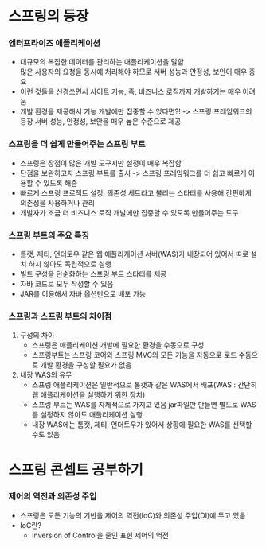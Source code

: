 # 스프링의 등장
### 엔터프라이즈 애플리케이션
  - 대규모의 복잡한 데이터를 관리하는 애플리케이션을 말함<br> 많은 사용자의 요청을 동시에 처리해야 하므로 서버 성능과 안정성, 보안이 매우 중요
  - 이런 것들을 신경쓰면서 사이트 기능, 즉, 비즈니스 로직까지 개발하기는 매우 어려움
  - 개발 환경을 제공해서 기능 개발에만 집중할 수 있다면?! -> 스프링 프레임워크의 등장 서버 성능, 안정성, 보안을 매우 높은 수준으로 제공

### 스프링을 더 쉽게 만들어주는 스프링 부트 
- 스프링은 장점이 많은 개발 도구지만 설정이 매우 복잡함
- 단점을 보완하고자 스프링 부트를 출시 -> 스프링 프레임워크를 더 쉽고 빠르게 이용할 수 있도록 해줌
- 빠르게 스프링 프로젝트 설정, 의존성 세트라고 불리는 스타터를 사용해 간편하게 의존성을 사용하거나 관리
- 개발자가 조금 더 비즈니스 로직 개발에만 집중할 수 있도록 만들어주는 도구

### 스프링 부트의 주요 특징
- 톰캣, 제티, 언더토우 같은 웹 애플리케이션 서버(WAS)가 내장되어 있어서 따로 설치 하지 않아도 독립적으로 실행
- 빌드 구성을 단순화하는 스프링 부트 스타터를 제공
- 자바 코드로 모두 작성할 수 있음
- JAR를 이용해서 자바 옵션만으로 배포 가능

### 스프링과 스프링 부트의 차이점
1. 구성의 차이
   - 스프링은 애플리케이션 개발에 필요한 환경을 수동으로 구성
   - 스프링부트는 스프링 코어와 스프링 MVC의 모든 기능을 자동으로 로드 수동으로 개발 환경을 구성할 필요가 없음
2. 내장 WAS의 유무
   - 스프링 애플리케이션은 일반적으로 톰캣과 같은 WAS에서 배포(WAS : 간단히 웹 애플리케이션을 실행하기 위한 장치)
   - 스프링 부트는 WAS를 자체적으로 가지고 있음 jar파일만 만들면 별도로 WAS를 설정하지 않아도 애플리케이션 실행
   - 내장 WAS에는 톰캣, 제티, 언더토우가 있어서 상황에 필요한 WAS를 선택할 수도 있음

# 스프링 콘셉트 공부하기 

### 제어의 역전과 의존성 주입
- 스프링은 모든 기능의 기반을 제어의 역전(IoC)와 의존성 주입(DI)에 두고 있음
- IoC란?
  - Inversion of Control을 줄인 표현 제어의 역전
 
